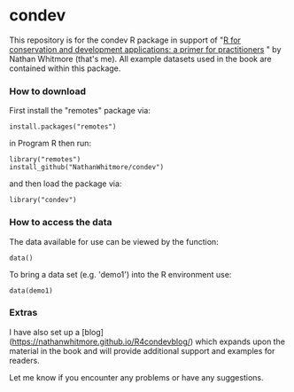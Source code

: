 # condev
This repository is for the condev R package in support of "[R for conservation and development applications: a primer for practitioners](https://www.routledge.com/R-for-Conservation-and-Development-Projects-A-Primer-for-Practitioners/Whitmore/p/book/9780367205485)
" by Nathan Whitmore (that's me). All example datasets used in the book are contained within this package.

### How to download
First install the "remotes" package via:
```
install.packages("remotes")
```

in Program R then run:
```
library("remotes") 
install_github("NathanWhitmore/condev")
```

and then load the package via:
```
library("condev")
```

### How to access the data
The data available for use can be viewed by the function:
```
data()
```
To bring a data set (e.g. 'demo1') into the R environment use:
```
data(demo1)
```
### Extras
I have also set up a [blog] (https://nathanwhitmore.github.io/R4condevblog/) which expands upon the material in the book and will provide additional support and examples for readers.

Let me know if you encounter any problems or have any suggestions.
